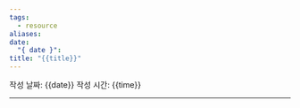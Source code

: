 ```yaml
---
tags:
  - resource
aliases: 
date:
  "{ date }": 
title: "{{title}}"
---
```


작성 날짜: {{date}}
작성 시간: {{time}}

---

